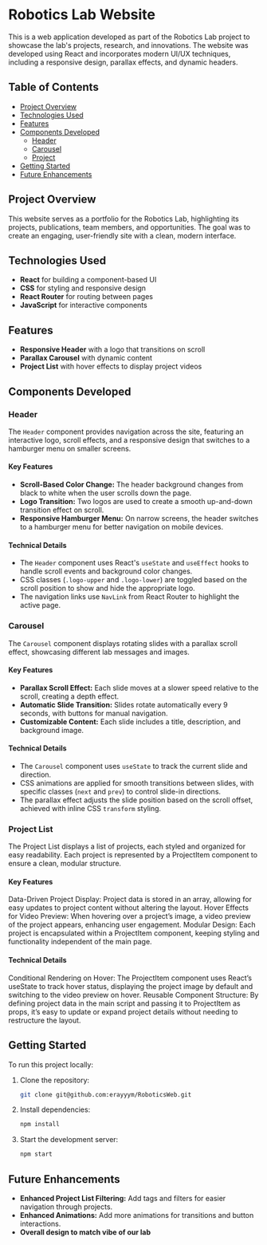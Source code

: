 # Robotics Lab Website

This is a web application developed as part of the Robotics Lab project to showcase the lab's projects, research, and innovations. The website was developed using React and incorporates modern UI/UX techniques, including a responsive design, parallax effects, and dynamic headers.

## Table of Contents
- [Project Overview](#project-overview)
- [Technologies Used](#technologies-used)
- [Features](#features)
- [Components Developed](#components-developed)
  - [Header](#header)
  - [Carousel](#carousel)
  - [Project](#Project-List)
- [Getting Started](#getting-started)
- [Future Enhancements](#future-enhancements)

## Project Overview
This website serves as a portfolio for the Robotics Lab, highlighting its projects, publications, team members, and opportunities. The goal was to create an engaging, user-friendly site with a clean, modern interface.

## Technologies Used
- **React** for building a component-based UI
- **CSS** for styling and responsive design
- **React Router** for routing between pages
- **JavaScript** for interactive components

## Features
- **Responsive Header** with a logo that transitions on scroll
- **Parallax Carousel** with dynamic content
- **Project List** with hover effects to display project videos

## Components Developed

### Header

The `Header` component provides navigation across the site, featuring an interactive logo, scroll effects, and a responsive design that switches to a hamburger menu on smaller screens.

#### Key Features
- **Scroll-Based Color Change:** The header background changes from black to white when the user scrolls down the page.
- **Logo Transition:** Two logos are used to create a smooth up-and-down transition effect on scroll.
- **Responsive Hamburger Menu:** On narrow screens, the header switches to a hamburger menu for better navigation on mobile devices.
  
#### Technical Details
- The `Header` component uses React's `useState` and `useEffect` hooks to handle scroll events and background color changes.
- CSS classes (`.logo-upper` and `.logo-lower`) are toggled based on the scroll position to show and hide the appropriate logo.
- The navigation links use `NavLink` from React Router to highlight the active page.

### Carousel

The `Carousel` component displays rotating slides with a parallax scroll effect, showcasing different lab messages and images.

#### Key Features
- **Parallax Scroll Effect:** Each slide moves at a slower speed relative to the scroll, creating a depth effect.
- **Automatic Slide Transition:** Slides rotate automatically every 9 seconds, with buttons for manual navigation.
- **Customizable Content:** Each slide includes a title, description, and background image.

#### Technical Details
- The `Carousel` component uses `useState` to track the current slide and direction.
- CSS animations are applied for smooth transitions between slides, with specific classes (`next` and `prev`) to control slide-in directions.
- The parallax effect adjusts the slide position based on the scroll offset, achieved with inline CSS `transform` styling.

### Project List
The Project List displays a list of projects, each styled and organized for easy readability. Each project is represented by a ProjectItem component to ensure a clean, modular structure.

#### Key Features
Data-Driven Project Display: Project data is stored in an array, allowing for easy updates to project content without altering the layout.
Hover Effects for Video Preview: When hovering over a project’s image, a video preview of the project appears, enhancing user engagement.
Modular Design: Each project is encapsulated within a ProjectItem component, keeping styling and functionality independent of the main page.
#### Technical Details
Conditional Rendering on Hover: The ProjectItem component uses React’s useState to track hover status, displaying the project image by default and switching to the video preview on hover.
Reusable Component Structure: By defining project data in the main script and passing it to ProjectItem as props, it’s easy to update or expand project details without needing to restructure the layout.


## Getting Started

To run this project locally:
1. Clone the repository:
   ```bash
   git clone git@github.com:erayyym/RoboticsWeb.git
   ```
2. Install dependencies:
   ```bash
   npm install
   ```
3. Start the development server:
   ```bash
   npm start
   ```

## Future Enhancements
- **Enhanced Project List Filtering:** Add tags and filters for easier navigation through projects.
- **Enhanced Animations:** Add more animations for transitions and button interactions.
- **Overall design to match vibe of our lab** 


